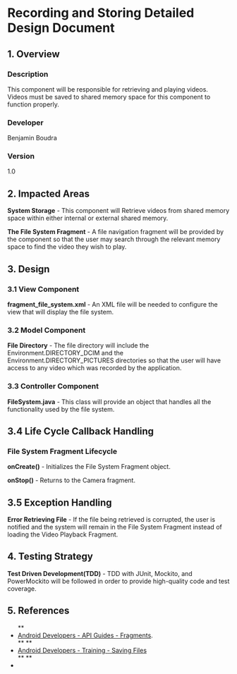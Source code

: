 # Recording and Storing Detailed Design Document
## 1. Overview
### Description
This component will be responsible for retrieving and playing videos. Videos must be saved to shared memory space for this component to function properly.

### Developer
Benjamin Boudra

### Version
1.0

## 2. Impacted Areas
**System Storage** - This component will Retrieve videos from shared memory space within either internal or external shared memory.

**The File System Fragment** - A file navigation fragment will be provided by the component so that the user may search through the relevant memory space to find the video they wish to play.

## 3. Design
### 3.1 View Component

**fragment_file_system.xml** - An XML file will be needed to configure the view that will display the file system.

### 3.2 Model Component
**File Directory** - The file directory will include the Environment.DIRECTORY_DCIM and the Environment.DIRECTORY_PICTURES directories so that the user will have access to any video which was recorded by the application.

### 3.3 Controller Component
**FileSystem.java** - This class will provide an object that handles all the functionality used by the file system.

## 3.4 Life Cycle Callback Handling
### File System Fragment Lifecycle
**onCreate()** - Initializes the File System Fragment object.

**onStop()** - Returns to the Camera fragment.

## 3.5 Exception Handling
**Error Retrieving File** - If the file being retrieved is corrupted, the user is notified and the system will remain in the File System Fragment instead of loading the Video Playback Fragment.

## 4. Testing Strategy
**Test Driven Development(TDD)** - TDD with JUnit, Mockito, and PowerMockito will be followed in order to provide high-quality code and test coverage.

## 5. References
<ul>
**<li> <a href = http://developer.android.com/guide/components/fragments.html> Android Developers - API Guides - Fragments</a>.</li>**
**<li><a href = http://developer.android.com/training/basics/data-storage/index.html> Android Developers - Training - Saving Files </a></li>**
**<li><a href =
</ul>
